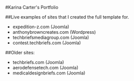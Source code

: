 #Karina Carter's Portfolio 

##Live examples of sites that I created the full template for. 
- expedition-z.com (Joomla)
- anthonybrowncreates.com (Wordpress)
- techbriefsmediagroup.com (Joomla)
- contest.techbriefs.com (Joomla)

##Older sites:
- techbriefs.com (Joomla)
- aerodefensetech.com (Joomla)
- medicaldesignbriefs.com (Joomla)
